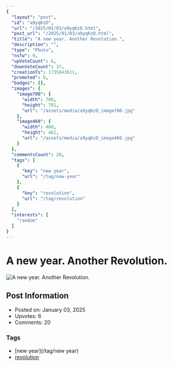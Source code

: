 ```yaml
---
{
  "layout": "post",
  "id": "a9yqKzD",
  "url": "/2025/01/03/a9yqKzD.html",
  "post_url": "/2025/01/03/a9yqKzD.html",
  "title": "A new year. Another Revolution.",
  "description": "",
  "type": "Photo",
  "nsfw": 0,
  "upVoteCount": 6,
  "downVoteCount": 37,
  "creationTs": 1735843611,
  "promoted": 0,
  "badges": [],
  "images": {
    "image700": {
      "width": 700,
      "height": 701,
      "url": "/assets/media/a9yqKzD_image700.jpg"
    },
    "image460": {
      "width": 460,
      "height": 461,
      "url": "/assets/media/a9yqKzD_image460.jpg"
    }
  },
  "commentsCount": 20,
  "tags": [
    {
      "key": "new year",
      "url": "/tag/new-year"
    },
    {
      "key": "revolution",
      "url": "/tag/revolution"
    }
  ],
  "interests": [
    "random"
  ]
}
---
```


# A new year. Another Revolution.

![A new year. Another Revolution.](/assets/media/a9yqKzD_image700.jpg)

## Post Information

- Posted on: January 03, 2025
- Upvotes: 6
- Comments: 20

### Tags

- [new year](/tag/new year)
- [revolution](/tag/revolution)
